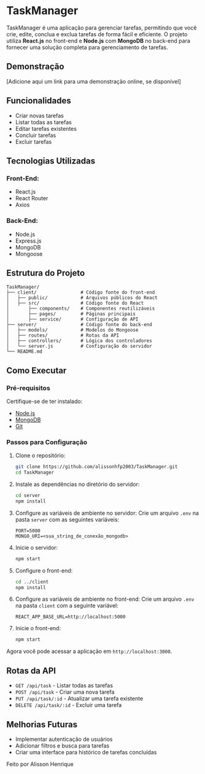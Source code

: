 # TaskManager

TaskManager é uma aplicação para gerenciar tarefas, permitindo que você crie, edite, conclua e exclua tarefas de forma fácil e eficiente. O projeto utiliza **React.js** no front-end e **Node.js** com **MongoDB** no back-end para fornecer uma solução completa para gerenciamento de tarefas.

## Demonstração

[Adicione aqui um link para uma demonstração online, se disponível]

## Funcionalidades

- Criar novas tarefas
- Listar todas as tarefas
- Editar tarefas existentes
- Concluir tarefas
- Excluir tarefas

## Tecnologias Utilizadas

### Front-End:
- React.js
- React Router
- Axios

### Back-End:
- Node.js
- Express.js
- MongoDB
- Mongoose

## Estrutura do Projeto

```
TaskManager/
├── client/                # Código fonte do front-end
│   ├── public/            # Arquivos públicos do React
│   ├── src/               # Código fonte do React
│       ├── components/    # Componentes reutilizáveis
│       ├── pages/         # Páginas principais
│       ├── service/       # Configuração de API
├── server/                # Código fonte do back-end
│   ├── models/            # Modelos do Mongoose
│   ├── routes/            # Rotas da API
│   ├── controllers/       # Lógica dos controladores
│   └── server.js          # Configuração do servidor
└── README.md
```

## Como Executar

### Pré-requisitos
Certifique-se de ter instalado:
- [Node.js](https://nodejs.org/)
- [MongoDB](https://www.mongodb.com/)
- [Git](https://git-scm.com/)

### Passos para Configuração

1. Clone o repositório:
   ```bash
   git clone https://github.com/alissonhfp2003/TaskManager.git
   cd TaskManager
   ```

2. Instale as dependências no diretório do servidor:
   ```bash
   cd server
   npm install
   ```

3. Configure as variáveis de ambiente no servidor:
   Crie um arquivo `.env` na pasta `server` com as seguintes variáveis:
   ```env
   PORT=5000
   MONGO_URI=<sua_string_de_conexão_mongodb>
   ````

4. Inicie o servidor:
   ```bash
   npm start
   ```

5. Configure o front-end:
   ```bash
   cd ../client
   npm install
   ```

6. Configure as variáveis de ambiente no front-end:
   Crie um arquivo `.env` na pasta `client` com a seguinte variável:
   ```env
   REACT_APP_BASE_URL=http://localhost:5000
   ```

7. Inicie o front-end:
   ```bash
   npm start
   ```

Agora você pode acessar a aplicação em `http://localhost:3000`.

## Rotas da API

- `GET /api/task` - Listar todas as tarefas
- `POST /api/task` - Criar uma nova tarefa
- `PUT /api/task/:id` - Atualizar uma tarefa existente
- `DELETE /api/task/:id` - Excluir uma tarefa

## Melhorias Futuras

- Implementar autenticação de usuários
- Adicionar filtros e busca para tarefas
- Criar uma interface para histórico de tarefas concluídas


Feito por Alisson Henrique
